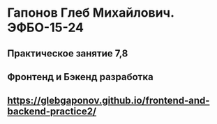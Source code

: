 # Гапонов Глеб Михайлович. ЭФБО-15-24
## Практическое занятие 7,8 
## Фронтенд и Бэкенд разработка
## https://glebgaponov.github.io/frontend-and-backend-practice2/
